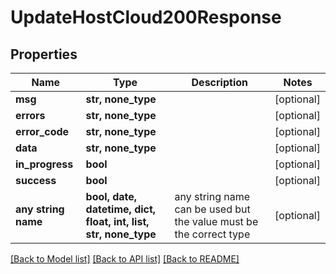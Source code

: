 # UpdateHostCloud200Response


## Properties
Name | Type | Description | Notes
------------ | ------------- | ------------- | -------------
**msg** | **str, none_type** |  | [optional] 
**errors** | **str, none_type** |  | [optional] 
**error_code** | **str, none_type** |  | [optional] 
**data** | **str, none_type** |  | [optional] 
**in_progress** | **bool** |  | [optional] 
**success** | **bool** |  | [optional] 
**any string name** | **bool, date, datetime, dict, float, int, list, str, none_type** | any string name can be used but the value must be the correct type | [optional]

[[Back to Model list]](../README.md#documentation-for-models) [[Back to API list]](../README.md#documentation-for-api-endpoints) [[Back to README]](../README.md)


